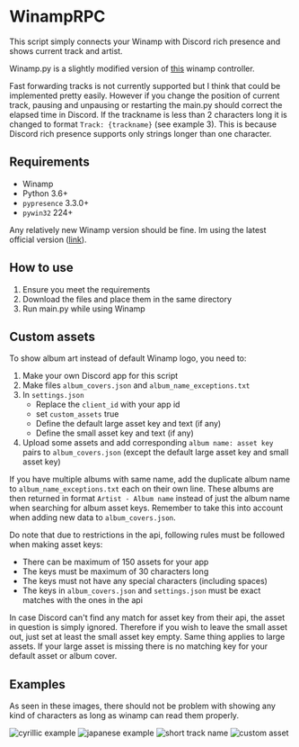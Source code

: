 # WinampRPC

This script simply connects your Winamp with Discord rich presence and shows current track and artist.

Winamp.py is a slightly modified version of [this](https://github.com/DerpyChap/PyWinamp) winamp controller.

Fast forwarding tracks is not currently supported but I think that could be implemented pretty easily. However if you 
change the position of current track, pausing and unpausing or restarting the main.py should correct the elapsed time 
in Discord. If the trackname is less than 2 characters long it is changed to format `Track: {trackname}` (see example 3). 
This is because Discord rich presence supports only strings longer than one character.

## Requirements

- Winamp
- Python 3.6+
- `pypresence` 3.3.0+
- `pywin32` 224+

Any relatively new Winamp version should be fine. Im using the latest official version ([link](https://www.winamp.com/)).

## How to use

1. Ensure you meet the requirements
2. Download the files and place them in the same directory
3. Run main.py while using Winamp

## Custom assets

To show album art instead of default Winamp logo, you need to:

1. Make your own Discord app for this script
2. Make files `album_covers.json` and `album_name_exceptions.txt`
3. In `settings.json`
    * Replace the `client_id` with your app id
    * set `custom_assets` true 
    * Define the default large asset key and text (if any)
    * Define the small asset key and text (if any)
4. Upload some assets and add corresponding `album name: asset key` pairs to `album_covers.json` (except the default 
large asset key and small asset key)

If you have multiple albums with same name, add the duplicate album name to `album_name_exceptions.txt` each on their 
own line. These albums are then returned in format `Artist - Album name` instead of just the album name when searching 
for album asset keys. Remember to take this into account when adding new data to `album_covers.json`.
 
Do note that due to restrictions in the api, following rules must be followed when making asset keys:

- There can be maximum of 150 assets for your app
- The keys must be maximum of 30 characters long
- The keys must not have any special characters (including spaces)
- The keys in `album_covers.json` and `settings.json` must be exact matches with the ones in the api

In case Discord can't find any match for asset key from their api, the asset in question is simply ignored. Therefore 
if you wish to leave the small asset out, just set at least the small asset key empty. Same thing applies to large 
assets. If your large asset is missing there is no matching key for your default asset or album cover.

## Examples

As seen in these images, there should not be problem with showing any kind of characters as long as winamp can read 
them properly.

![cyrillic example](https://i.imgur.com/Llzdby7.png)
![japanese example](https://i.imgur.com/7m51K2G.png)
![short track name](https://i.imgur.com/o8nLrwI.png)
![custom asset](https://i.imgur.com/F08aPu1.png)
